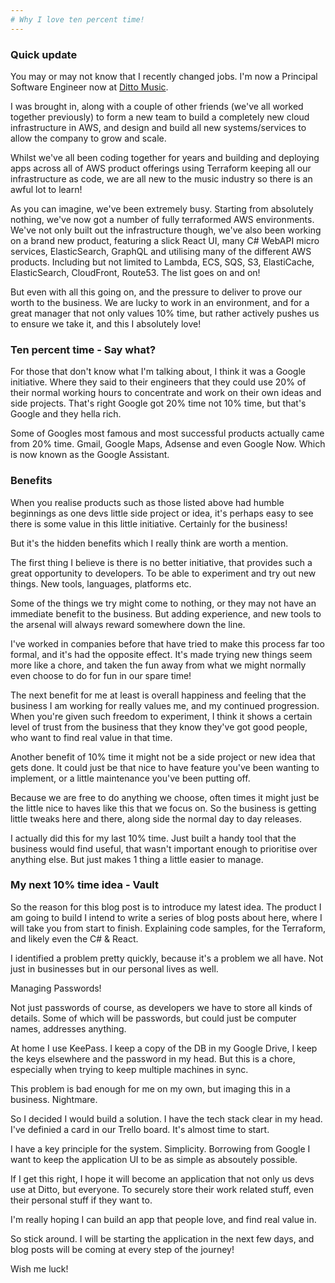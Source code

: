 ```yaml
---
# Why I love ten percent time!
---
```



### Quick update 

You may or may not know that I recently changed jobs.  I'm now a Principal Software Engineer now at [Ditto Music](https://www.dittomusic.com/).  

I was brought in, along with a couple of other friends (we've all worked together previously) to form a new team to build a completely new cloud infrastructure in AWS, and design and build all new systems/services to allow the company to grow and scale.

Whilst we've all been coding together for years and building and deploying apps across all of AWS product offerings using Terraform keeping all our infrastructure as code,  we are all new to the music industry so there is an awful lot to learn!  

As you can imagine, we've been extremely busy. Starting from absolutely nothing, we've now got a number of fully terraformed AWS environments.  We've not only built out the infrastructure though, we've also been working on a brand new product, featuring a slick React UI, many C# WebAPI micro services, ElasticSearch, GraphQL and utilising many of the different AWS products. Including but not limited to Lambda, ECS, SQS, S3, ElastiCache, ElasticSearch, CloudFront, Route53. The list goes on and on! 

But even with all this going on, and the pressure to deliver to prove our worth to the business.  We are lucky to work in an environment, and for a great manager that not only values 10% time, but rather actively pushes us to ensure we take it, and this I absolutely love!

### Ten percent time - Say what? 

For those that don't know what I'm talking about, I think it was a Google initiative.  Where they said to their engineers that they could use 20% of their normal working hours to concentrate and work on their own ideas and side projects.  That's right Google got 20% time not 10% time, but that's Google and they hella rich.  

Some of Googles most famous and most successful products actually came from 20% time.  Gmail, Google Maps, Adsense and even Google Now. Which is now known as the Google Assistant.


### Benefits

When you realise products such as those listed above had humble beginnings as one devs little side project or idea, it's perhaps easy to see there is some value in this little initiative. Certainly for the business!

But it's the hidden benefits which I really think are worth a mention.

The first thing I believe is there is no better initiative, that provides such a great opportunity to developers. To be able to experiment and try out new things. New tools, languages, platforms etc.

Some of the things we try might come to nothing, or they may not have an immediate benefit to the business. But adding experience, and new tools to the arsenal will always reward somewhere down the line.

I've worked in companies before that have tried to make this process far too formal, and it's had the opposite effect. It's made trying new things seem more like a chore, and taken the fun away from what we might normally even choose to do for fun in our spare time! 

The next benefit for me at least is overall happiness and feeling that the business I am working for really values me, and my continued progression.  When you're given such freedom to experiment, I think it shows a certain level of trust from the business that they know they've got good people, who want to find real value in that time.

Another benefit of 10% time it might not be a side project or new idea that gets done.  It could just be that nice to have feature you've been wanting to implement, or a little maintenance you've been putting off. 

Because we are free to do anything we choose, often times it might just be the little nice to haves like this that we focus on. So the business is getting little tweaks here and there, along side the normal day to day releases.

I actually did this for my last 10% time.  Just built a handy tool that the business would find useful, that wasn't important enough to prioritise over anything else. But just makes 1 thing a little easier to manage.


### My next 10% time idea - Vault

So the reason for this blog post is to introduce my latest idea.  The product I am going to build I intend to write a series of blog posts about here, where I will take you from start to finish. Explaining code samples, for the Terraform, and likely even the C# & React.

I identified a problem pretty quickly, because it's a problem we all have. Not just in businesses but in our personal lives as well.

Managing Passwords!

Not just passwords of course, as developers we have to store all kinds of details. Some of which will be passwords, but could just be computer names, addresses anything.

At home I use KeePass.  I keep a copy of the DB in my Google Drive, I keep the keys elsewhere and the password in my head.  But this is a chore, especially when trying to keep multiple machines in sync.

This problem is bad enough for me on my own, but imaging this in a business.  Nightmare.

So I decided I would build a solution.  I have the tech stack clear in my head. I've definied a card in our Trello board.  It's almost time to start.

I have a key principle for the system.  Simplicity.  Borrowing from Google I want to keep the application UI to be as simple as absoutely possible. 

If I get this right, I hope it will become an application that not only us devs use at Ditto, but everyone.  To securely store their work related stuff, even their personal stuff if they want to. 

I'm really hoping I can build an app that people love, and find real value in.

So stick around. I will be starting the application in the next few days, and blog posts will be coming at every step of the journey!  

Wish me luck!
